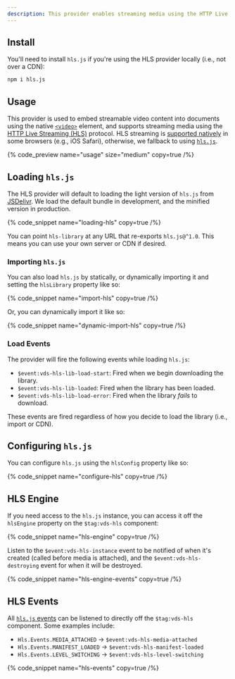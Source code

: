 ```yaml
---
description: This provider enables streaming media using the HTTP Live Streaming (HLS) protocol.
---
```


## Install

You'll need to install `hls.js` if you're using the HLS provider locally (i.e., not over a CDN):

```bash {% copy=true %}
npm i hls.js
```

## Usage

This provider is used to embed streamable video content into documents using the native
[`<video>`](https://developer.mozilla.org/en-US/docs/Web/HTML/Element/video) element, and supports
streaming media using the [HTTP Live Streaming (HLS)](https://en.wikipedia.org/wiki/HTTP_Live_Streaming) protocol.
HLS streaming is [supported natively](https://caniuse.com/?search=hls) in some browsers (e.g., iOS Safari),
otherwise, we fallback to using [`hls.js`](https://github.com/video-dev/hls.js).

{% code_preview name="usage" size="medium" copy=true /%}

## Loading `hls.js`

The HLS provider will default to loading the light version of `hls.js` from [JSDelivr](https://jsdelivr.com). We load
the default bundle in development, and the minified version in production.

{% code_snippet name="loading-hls" copy=true /%}

You can point `hls-library` at any URL that re-exports `hls.js@^1.0`. This means you can use your
own server or CDN if desired.

### Importing `hls.js`

You can also load `hls.js` by statically, or dynamically importing it and setting the `hlsLibrary`
property like so:

{% code_snippet name="import-hls" copy=true  /%}

Or, you can dynamically import it like so:

{% code_snippet name="dynamic-import-hls" copy=true /%}

### Load Events

The provider will fire the following events while loading `hls.js`:

- `$event:vds-hls-lib-load-start`: Fired when we begin downloading the library.
- `$event:vds-hls-lib-loaded`: Fired when the library has been loaded.
- `$event:vds-hls-lib-load-error`: Fired when the library _fails_ to download.

These events are fired regardless of how you decide to load the library (i.e., import or CDN).

## Configuring `hls.js`

You can configure `hls.js` using the `hlsConfig` property like so:

{% code_snippet name="configure-hls" copy=true /%}

## HLS Engine

If you need access to the `hls.js` instance, you can access it off the `hlsEngine` property
on the `$tag:vds-hls` component:

{% code_snippet name="hls-engine" copy=true /%}

Listen to the `$event:vds-hls-instance` event to be notified of when it's created (called before media
is attached), and the `$event:vds-hls-destroying` event for when it will be destroyed.

{% code_snippet name="hls-engine-events" copy=true /%}

## HLS Events

All [`hls.js` events](https://github.com/video-dev/hls.js/blob/master/docs/API.md#runtime-events)
can be listened to directly off the `$tag:vds-hls` component. Some examples include:

- `Hls.Events.MEDIA_ATTACHED` -> `$event:vds-hls-media-attached`
- `Hls.Events.MANIFEST_LOADED` -> `$event:vds-hls-manifest-loaded`
- `Hls.Events.LEVEL_SWITCHING` -> `$event:vds-hls-level-switching`

{% code_snippet name="hls-events" copy=true /%}
